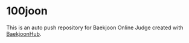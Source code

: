 # 100joon
This is an auto push repository for Baekjoon Online Judge created with [BaekjoonHub](https://github.com/BaekjoonHub/BaekjoonHub).
